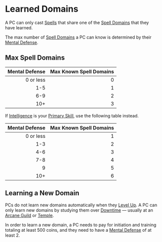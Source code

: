 # Learned Domains

A PC can only cast [Spells](../../Spells.md) that share one of the [Spell Domains](../../Spells/Spell%20Domains/{Spell%20Domains}.md) that they have learned.

The max number of [Spell Domains](../../Spells/Spell%20Domains/{Spell%20Domains}.md) a PC can know is determined by their [Mental Defense](../../../Player%20Characters/Derived%20Statistics/Mental%20Defense.md).

## Max Spell Domains

| Mental Defense | Max Known Spell Domains |
| -------------: | ----------------------: |
|      0 or less |                       0 |
|            1-5 |                       1 |
|            6-9 |                       2 |
|            10+ |                       3 |

If [Intelligence](../../../Player%20Characters/The%20Ability%20Scores/Intelligence.md) is your [Primary Skill](../../../Player%20Characters/Backgrounds/Primary%20Skill.md), use the following table instead.

| Mental Defense | Max Known Spell Domains |
| -------------: | ----------------------: |
|      0 or less |                       1 |
|            1-3 |                       2 |
|            4-6 |                       3 |
|            7-8 |                       4 |
|              9 |                       5 |
|            10+ |                       6 |

## Learning a New Domain

PCs do not learn new domains automatically when they [Level Up](../../../Player%20Characters/Derived%20Statistics/Level.md#Level%20Up). A PC can only learn new domains by studying them over [Downtime](../../../Game%20Procedures/Exploration/Downtime.md) — usually at an [Arcane Guild](../../../Resources%20for%20GMs/Economy/Relevant%20Prices/Arcane%20Guild.md) or [Temple](../../../Resources%20for%20GMs/Economy/Relevant%20Prices/Temple.md).

In order to learn a new domain, a PC needs to pay for initiation and training totaling at least 500 coins, and they need to have a [Mental Defense](../../../Player%20Characters/Derived%20Statistics/Mental%20Defense.md) of at least 2.
